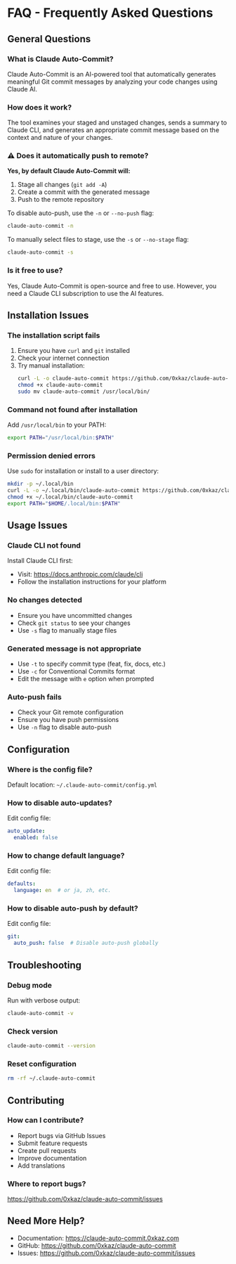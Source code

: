# FAQ - Frequently Asked Questions

## General Questions

### What is Claude Auto-Commit?
Claude Auto-Commit is an AI-powered tool that automatically generates meaningful Git commit messages by analyzing your code changes using Claude AI.

### How does it work?
The tool examines your staged and unstaged changes, sends a summary to Claude CLI, and generates an appropriate commit message based on the context and nature of your changes.

### ⚠️ Does it automatically push to remote?
**Yes, by default Claude Auto-Commit will:**
1. Stage all changes (`git add -A`)
2. Create a commit with the generated message
3. Push to the remote repository

To disable auto-push, use the `-n` or `--no-push` flag:
```bash
claude-auto-commit -n
```

To manually select files to stage, use the `-s` or `--no-stage` flag:
```bash
claude-auto-commit -s
```

### Is it free to use?
Yes, Claude Auto-Commit is open-source and free to use. However, you need a Claude CLI subscription to use the AI features.

## Installation Issues

### The installation script fails
1. Ensure you have `curl` and `git` installed
2. Check your internet connection
3. Try manual installation:
   ```bash
   curl -L -o claude-auto-commit https://github.com/0xkaz/claude-auto-commit/releases/latest/download/claude-auto-commit.sh
   chmod +x claude-auto-commit
   sudo mv claude-auto-commit /usr/local/bin/
   ```

### Command not found after installation
Add `/usr/local/bin` to your PATH:
```bash
export PATH="/usr/local/bin:$PATH"
```

### Permission denied errors
Use `sudo` for installation or install to a user directory:
```bash
mkdir -p ~/.local/bin
curl -L -o ~/.local/bin/claude-auto-commit https://github.com/0xkaz/claude-auto-commit/releases/latest/download/claude-auto-commit.sh
chmod +x ~/.local/bin/claude-auto-commit
export PATH="$HOME/.local/bin:$PATH"
```

## Usage Issues

### Claude CLI not found
Install Claude CLI first:
- Visit: https://docs.anthropic.com/claude/cli
- Follow the installation instructions for your platform

### No changes detected
- Ensure you have uncommitted changes
- Check `git status` to see your changes
- Use `-s` flag to manually stage files

### Generated message is not appropriate
- Use `-t` to specify commit type (feat, fix, docs, etc.)
- Use `-c` for Conventional Commits format
- Edit the message with `e` option when prompted

### Auto-push fails
- Check your Git remote configuration
- Ensure you have push permissions
- Use `-n` flag to disable auto-push

## Configuration

### Where is the config file?
Default location: `~/.claude-auto-commit/config.yml`

### How to disable auto-updates?
Edit config file:
```yaml
auto_update:
  enabled: false
```

### How to change default language?
Edit config file:
```yaml
defaults:
  language: en  # or ja, zh, etc.
```

### How to disable auto-push by default?
Edit config file:
```yaml
git:
  auto_push: false  # Disable auto-push globally
```

## Troubleshooting

### Debug mode
Run with verbose output:
```bash
claude-auto-commit -v
```

### Check version
```bash
claude-auto-commit --version
```

### Reset configuration
```bash
rm -rf ~/.claude-auto-commit
```

## Contributing

### How can I contribute?
- Report bugs via GitHub Issues
- Submit feature requests
- Create pull requests
- Improve documentation
- Add translations

### Where to report bugs?
https://github.com/0xkaz/claude-auto-commit/issues

## Need More Help?

- Documentation: https://claude-auto-commit.0xkaz.com
- GitHub: https://github.com/0xkaz/claude-auto-commit
- Issues: https://github.com/0xkaz/claude-auto-commit/issues